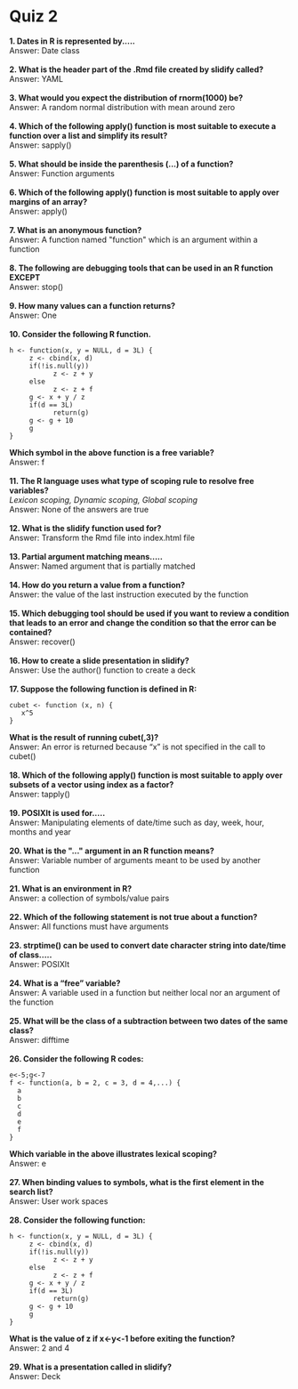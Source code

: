 # Quiz 2
**1. Dates in R is represented by.....**  
Answer: Date class  
<br>
**2. What is the header part of the .Rmd file created by slidify called?**  
Answer: YAML  
<br>
**3. What would you expect the distribution of rnorm(1000) be?**  
Answer: A random normal distribution with mean around zero  
<br>
**4. Which of the following apply() function is most suitable to execute a function over a list and simplify its result?**  
Answer: sapply()  
<br>
**5. What should be inside the parenthesis (...) of a function?**  
Answer: Function arguments  
<br>
**6. Which of the following apply() function is most suitable to apply over margins of an array?**  
Answer: apply()  
<br>
**7. What is an anonymous function?**  
Answer: A function named "function" which is an argument within a function  
<br>
**8. The following are debugging tools that can be used in an R function EXCEPT**  
Answer: stop()  
<br>
**9. How many values can a function returns?**  
Answer: One  
<br>
**10. Consider the following R function.**  
```{r}
h <- function(x, y = NULL, d = 3L) {
     z <- cbind(x, d)
     if(!is.null(y))
           z <- z + y
     else
           z <- z + f
     g <- x + y / z
     if(d == 3L)
           return(g)
     g <- g + 10
     g
}
```
**Which symbol in the above function is a free variable?**  
Answer: f  
<br>
**11. The R language uses what type of scoping rule to resolve free variables?**  
*Lexicon scoping, Dynamic scoping, Global scoping*  
Answer: None of the answers are true  
<br>
**12. What is the slidify function used for?**  
Answer: Transform the Rmd file into index.html file  
<br>
**13. Partial argument matching means.....**  
Answer: Named argument that is partially matched  
<br>
**14. How do you return a value from a function?**  
Answer: the value of the last instruction executed by the function  
<br>
**15. Which debugging tool should be used if you want to review a condition that leads to an error and change the condition so that the error can be contained?**  
Answer: recover()  
<br>
**16. How to create a slide presentation in slidify?**  
Answer: Use the author() function to create a deck  
<br>
**17. Suppose the following function is defined in R:**  
```{r}
cubet <- function (x, n) {
   x^5
}
```
**What is the result of running cubet(,3)?**  
Answer: An error is returned because “x” is not specified in the call to cubet()  
<br>
**18. Which of the following apply() function is most suitable to apply over subsets of a vector using index as a factor?**  
Answer: tapply()  
<br>
**19. POSIXlt is used for.....**  
Answer: Manipulating elements of date/time such as day, week, hour, months and year  
<br>
**20. What is the "..." argument in an R function means?**  
Answer: Variable number of arguments meant to be used by another function  
<br>
**21. What is an environment in R?**  
Answer: a collection of symbols/value pairs  
<br>
**22. Which of the following statement is not true about a function?**  
Answer: All functions must have arguments  
<br>
**23. strptime() can be used to convert date character string into date/time of class.....**  
Answer:  POSIXlt  
<br>
**24. What is a “free” variable?**  
Answer: A variable used in a function but neither local nor an argument of the function  
<br>
**25. What will be the class of a subtraction between two dates of the same class?**  
Answer: difftime  
<br>
**26. Consider the following R codes:**  
```{r}
e<-5;g<-7
f <- function(a, b = 2, c = 3, d = 4,...) {
  a
  b
  c
  d
  e
  f
}
```
**Which variable in the above illustrates lexical scoping?**  
Answer: e  
<br>
**27. When binding values to symbols, what is the first element in the search list?**  
Answer: User work spaces  
<br>
**28. Consider the following function:**  
```{r}
h <- function(x, y = NULL, d = 3L) {
     z <- cbind(x, d)
     if(!is.null(y))
           z <- z + y
     else
           z <- z + f
     g <- x + y / z
     if(d == 3L)
           return(g)
     g <- g + 10
     g
}
```
**What is the value of z if x<-y<-1 before exiting the function?**  
Answer: 2 and 4  
<br>
**29. What is a presentation called in slidify?**  
Answer: Deck  
